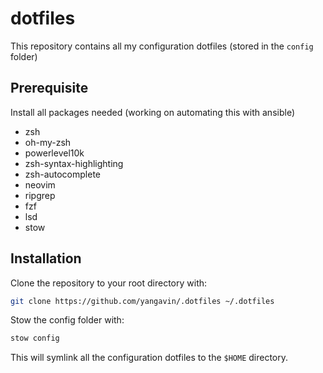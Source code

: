 # dotfiles

This repository contains all my configuration dotfiles (stored in the `config` folder)

## Prerequisite

Install all packages needed (working on automating this with ansible)

- zsh
- oh-my-zsh
- powerlevel10k
- zsh-syntax-highlighting
- zsh-autocomplete
- neovim
- ripgrep
- fzf
- lsd
- stow

## Installation

Clone the repository to your root directory with:

```bash
git clone https://github.com/yangavin/.dotfiles ~/.dotfiles
```

Stow the config folder with:

```bash
stow config
```

This will symlink all the configuration dotfiles to the `$HOME` directory.
